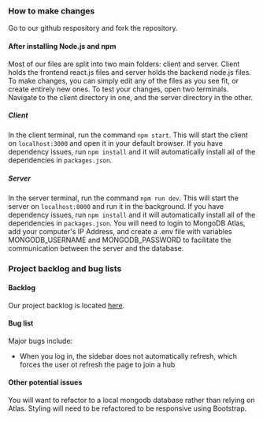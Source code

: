 ### How to make changes
Go to our github respository and fork the repository.

#### After installing Node.js and npm
Most of our files are split into two main folders: client and server. Client holds the frontend react.js files and server holds the backend node.js files. To make changes, you can simply edit any of the files as you see fit, or create entirely new ones.
To test your changes, open two terminals. Navigate to the client directory in one, and the server directory in the other.

##### Client
In the client terminal, run the command `npm start`. This will start the client on `localhost:3000` and open it in your default browser. If you have dependency issues, run `npm install` and it will automatically install all of the dependencies in `packages.json`.
##### Server
In the server terminal, run the command `npm run dev`. This will start the server on `localhost:8000` and run it in the background. If you have dependency issues, run `npm install` and it will automatically install all of the dependencies in `packages.json`.
You will need to login to MongoDB Atlas, add your computer's IP Address, and create a .env file with variables MONGODB_USERNAME and MONGODB_PASSWORD to facilitate the communication between the server and the database.

### Project backlog and bug lists

#### Backlog
Our project backlog is located [here](https://docs.npmjs.com/downloading-and-installing-node-js-and-npm).

#### Bug list
Major bugs include:
* When you log in, the sidebar does not automatically refresh, which forces the user ot refresh the page to join a hub

#### Other potential issues
You will want to refactor to a local mongodb database rather than relying on Atlas.
Styling will need to be refactored to be responsive using Bootstrap.